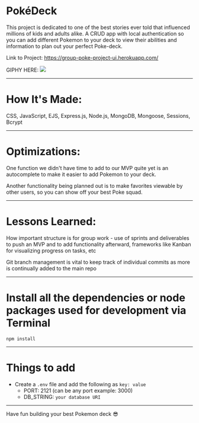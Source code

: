 # PokéDeck 

This project is dedicated to one of the best stories ever told that influenced millions of kids and adults alike. A CRUD app with local authentication so you can add different Pokemon to your deck to view their abilities and information to plan out your perfect Poke-deck.


Link to Project: https://group-poke-project-ui.herokuapp.com/

GIPHY HERE: ![](https://github.com/JSMarsh813/group-project-todo-mvc/blob/main/pokemonREADMEgiphy.gif)

---

# How It's Made:

CSS, JavaScript, EJS, Express.js, Node.js, MongoDB, Mongoose, Sessions, Bcrypt

---

# Optimizations:

One function we didn't have time to add to our MVP quite yet is an autocomplete to make it easier to add Pokemon to your deck.

Another functionality being planned out is to make favorites viewable by other users, so you can show off your best Poke squad.


---

# Lessons Learned: 

How important structure is for group work - use of sprints and deliverables to push an MVP and to add functionality afterward, frameworks like Kanban for visualizing progress on tasks, etc

Git branch management is vital to keep track of individual commits as more is continually added to the main repo

---

# Install all the dependencies or node packages used for development via Terminal

`npm install` 

---

# Things to add

- Create a `.env` file and add the following as `key: value` 
  - PORT: 2121 (can be any port example: 3000) 
  - DB_STRING: `your database URI` 
 ---
 
 Have fun building your best Pokemon deck 😎



